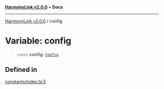 [**HarmonyLink v2.0.0**](../README.md) • **Docs**

***

[HarmonyLink v2.0.0](../globals.md) / config

# Variable: config

> `const` **config**: [`Config`](../interfaces/Config.md)

## Defined in

[constants/index.ts:5](https://github.com/Joniii11/HarmonyLink/blob/master/src/constants/index.ts#L5)
